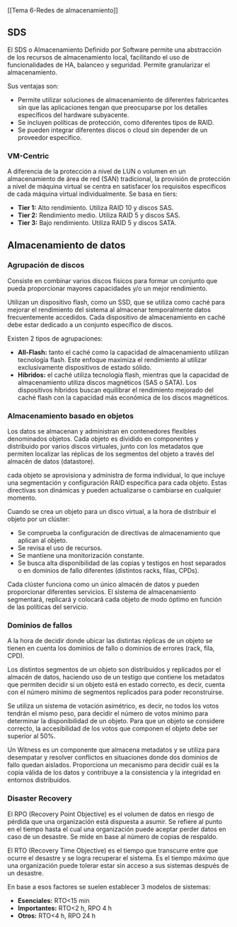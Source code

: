 [[Tema 6-Redes de almacenamiento]]

## SDS
El SDS o Almacenamiento Definido por Software permite una abstracción de los recursos de almacenamiento local, facilitando el uso de funcionalidades de HA, balanceo y seguridad. Permite granularizar el almacenamiento.

Sus ventajas son:
+ Permite utilizar soluciones de almacenamiento de diferentes fabricantes sin que las aplicaciones tengan que preocuparse por los detalles específicos del hardware subyacente.
+ Se incluyen políticas de protección, como diferentes tipos de RAID.
+ Se pueden integrar diferentes discos o cloud sin depender de un proveedor específico.

### VM-Centric
A diferencia de la protección a nivel de LUN o volumen en un almacenamiento de área de red (SAN) tradicional, la provisión de protección a nivel de máquina virtual se centra en satisfacer los requisitos específicos de cada máquina virtual individualmente. Se basa en tiers:
+ **Tier 1:** Alto rendimiento. Utiliza RAID 10 y discos SAS.
+ **Tier 2:** Rendimiento medio. Utiliza RAID 5 y discos SAS.
+ **Tier 3:** Bajo rendimiento. Utiliza RAID 5 y discos SATA. 

## Almacenamiento de datos
### Agrupación de discos
Consiste en combinar varios discos físicos para formar un conjunto que pueda proporcionar mayores capacidades y/o un mejor rendimiento. 

Utilizan un dispositivo flash, como un SSD, que se utiliza como caché para mejorar el rendimiento del sistema al almacenar temporalmente datos frecuentemente accedidos. Cada dispositivo de almacenamiento en caché debe estar dedicado a un conjunto específico de discos.

Existen 2 tipos de agrupaciones:
- **All-Flash:** tanto el caché como la capacidad de almacenamiento utilizan tecnología flash. Este enfoque maximiza el rendimiento al utilizar exclusivamente dispositivos de estado sólido.
- **Híbridos:** el caché utiliza tecnología flash, mientras que la capacidad de almacenamiento utiliza discos magnéticos (SAS o SATA). Los dispositivos híbridos buscan equilibrar el rendimiento mejorado del caché flash con la capacidad más económica de los discos magnéticos.

### Almacenamiento basado en objetos
Los datos se almacenan y administran en contenedores flexibles denominados objetos. Cada objeto es dividido en componentes y distribuido por varios discos virtuales, junto con los metadatos que permiten localizar las réplicas de los segmentos del objeto a través del almacén de datos (datastore). 

cada objeto se aprovisiona y administra de forma individual, lo que incluye una segmentación y configuración RAID específica para cada objeto. Estas directivas son dinámicas y pueden actualizarse o cambiarse en cualquier momento.

Cuando se crea un objeto para un disco virtual, a la hora de distribuir el objeto por un clúster:
+ Se comprueba la configuración de directivas de almacenamiento que aplican al objeto.
+ Se revisa el uso de recursos.
+ Se mantiene una monitorización constante.
+ Se busca alta disponibilidad de las copias y testigos en host separados o en dominios de fallo diferentes (distintos racks, filas, CPDs).

Cada clúster funciona como un único almacén de datos y pueden proporcionar diferentes servicios. El sistema de almacenamiento segmentará, replicará y colocará cada objeto de modo óptimo en función de las políticas del servicio.

### Dominios de fallos
A la hora de decidir donde ubicar las distintas réplicas de un objeto se tienen en cuenta los dominios de fallo o dominios de errores (rack, fila, CPD).

Los distintos segmentos de un objeto son distribuidos y replicados por el almacén de datos, haciendo uso de un testigo que contiene los metadatos que permiten decidir si un objeto está en estado correcto, es decir, cuenta con el número mínimo de segmentos replicados para poder reconstruirse.

Se utiliza un sistema de votación asimétrico, es decir, no todos los votos tendrán el mismo peso, para decidir el número de votos mínimo para determinar la disponibilidad de un objeto. Para que un objeto se considere correcto, la accesibilidad de los votos que componen el objeto debe ser superior al 50%.

Un Witness es un componente que almacena metadatos y se utiliza para desempatar y resolver conflictos en situaciones donde dos dominios de fallo quedan aislados. Proporciona un mecanismo para decidir cuál es la copia válida de los datos y contribuye a la consistencia y la integridad en entornos distribuidos.

### Disaster Recovery
El RPO (Recovery Point Objective) es el volumen de datos en riesgo de pérdida que una organización está dispuesta a asumir. Se refiere al punto en el tiempo hasta el cual una organización puede aceptar perder datos en caso de un desastre. Se mide en base al número de copias de respaldo.

El RTO (Recovery Time Objective) es el tiempo que transcurre entre que ocurre el desastre y se logra recuperar el sistema. Es el tiempo máximo que una organización puede tolerar estar sin acceso a sus sistemas después de un desastre. 

En base a esos factores se suelen establecer 3 modelos de sistemas:
+ **Esenciales:** RTO<15 min
+ **Importantes:** RTO<2 h, RPO 4 h
+ **Otros:** RTO<4 h, RPO 24 h